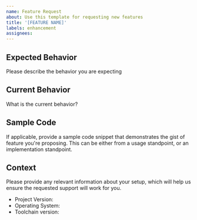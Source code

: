 ```yaml
---
name: Feature Request
about: Use this template for requesting new features
title: '[FEATURE NAME]'
labels: enhancement
assignees:
---
```


## Expected Behavior

Please describe the behavior you are expecting

## Current Behavior

What is the current behavior?

## Sample Code

If applicable, provide a sample code snippet that demonstrates the gist of feature you're proposing. This can be either from a usage standpoint, or an implementation standpoint.

## Context

Please provide any relevant information about your setup, which will help us ensure the requested support will work for you.

- Project Version:
- Operating System:
- Toolchain version:
